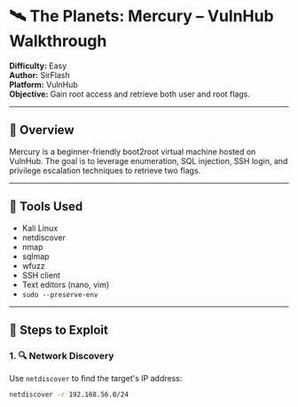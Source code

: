 # 🛰️ The Planets: Mercury – VulnHub Walkthrough

**Difficulty:** Easy  
**Author:** SirFlash  
**Platform:** VulnHub  
**Objective:** Gain root access and retrieve both user and root flags.

---

## 🚀 Overview

Mercury is a beginner-friendly boot2root virtual machine hosted on VulnHub. The goal is to leverage enumeration, SQL injection, SSH login, and privilege escalation techniques to retrieve two flags.

---

## 🧰 Tools Used

- Kali Linux  
- netdiscover  
- nmap  
- sqlmap  
- wfuzz  
- SSH client  
- Text editors (nano, vim)  
- `sudo --preserve-env`

---

## 🧭 Steps to Exploit

### 1. 🔍 Network Discovery

Use `netdiscover` to find the target's IP address:

```bash
netdiscover -r 192.168.56.0/24
